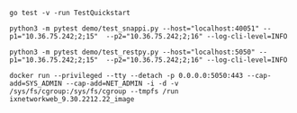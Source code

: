 ```go test -v -run TestQuickstart```

```python3 -m pytest demo/test_snappi.py --host="localhost:40051" --p1="10.36.75.242;2;15"  --p2="10.36.75.242;2;16" --log-cli-level=INFO```

```python3 -m pytest demo/test_restpy.py --host="localhost:5050" --p1="10.36.75.242;2;15"  --p2="10.36.75.242;2;16" --log-cli-level=INFO```

```docker run --privileged --tty --detach -p 0.0.0.0:5050:443 --cap-add=SYS_ADMIN --cap-add=NET_ADMIN -i -d -v /sys/fs/cgroup:/sys/fs/cgroup --tmpfs /run ixnetworkweb_9.30.2212.22_image```